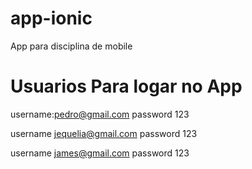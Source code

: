 # app-ionic
App para disciplina de mobile


# Usuarios Para logar no App
username:pedro@gmail.com
password 123

username jequelia@gmail.com
password 123

username james@gmail.com
password 123
